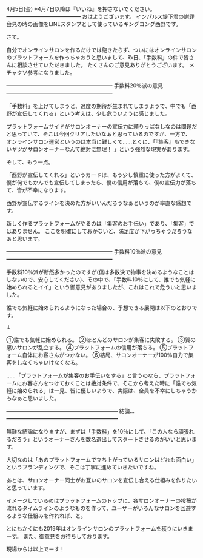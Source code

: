 4月5日(金) ※4月7日以降は『いいね』を押さないでください。
━━━━━━━━━━━━━━
おはようございます。
インパルス堤下君の謝罪会見の時の画像をLINEスタンプとして使っているキングコング西野です。

さて。

自分でオンラインサロンを作るだけでは飽きたらず、ついにはオンラインサロンのプラットフォームを作っちゃおうと思いまして、昨日、「手数料」の件で皆さんに相談させていただきました。
たくさんのご意見ありがとうございます。
メチャクソ参考になりました。

━━━━━━━━━━━━━━━━━━━━
手数料20％派の意見
━━━━━━━━━━━━━━━━━━━━

「手数料」を上げてしまうと、過度の期待が生まれてしまうようで、中でも「西野が宣伝してくれる」という考えは、少し危ういように感じました。

プラットフォームサイドがサロンオーナーの宣伝力に頼りっぱなしなのは問題だと思っていて、そこは今回クリアしたいなぁと思っているのですが、一方で、
オンラインサロン運営というのは本当に難しくて……とくに、「『集客』もできないヤツがサロンオーナーなんて絶対に無理！ 」という強烈な現実があります。

そして、もう一点。

「西野が宣伝してくれる」というカードは、もう少し慎重に使った方がよくて、僕が何でもかんでも宣伝してしまったら、僕の信用が落ちて、僕の宣伝力が落ちて、皆が不幸になります。

西野が宣伝するラインを決めた方がいいんだろうなぁというのが率直な感想です。

新しく作るプラットフォームがやるのは「集客のお手伝い」であり、「集客」ではありません。
ここを明確にしておかないと、満足度が下がっちゃうだろうなぁと思います。

━━━━━━━━━━━━━━━━━━━━
手数料10％派の意見
━━━━━━━━━━━━━━━━━━━━

手数料10％派が断然多かったのですが(僕は多数決で物事を決めるようなことはしないので、安心してください)、その中で、「手数料10％にして、誰でも気軽に始められるとイイ」という御意見がありましたが、これはこれで危ういと思いました。

誰でも気軽に始められるようになった場合の、予想できる展開は以下のとおりです。

↓

①誰でも気軽に始められる。
②ほとんどのサロンが集客に失敗する。
③質の悪いサロンが乱立する。
④プラットフォームの信用が落ちる。
⑤プラットフォーム自体にお客さんがつかない。
⑥結局、サロンオーナーが100％自力で集客をしなくちゃいけなくなる。

……「プラットフォームが集客のお手伝いをする」と言うのなら、プラットフォームにお客さんをつけておくことは絶対条件で、そこから考えた時に「誰でも気軽に始められる」は一見、皆に優しいようで、実際は、全員を不幸にしちゃうかもなぁと思いました。

━━━━━━━━━━━━━━━━━━━━━
結論…
━━━━━━━━━━━━━━━━━━━━━

無難な結論になりますが、まずは「手数料」を10％にして、「この人なら頑張れるだろう」というオーナーさんを数名選出してスタートさせるのがいいと思います。

大切なのは「あのプラットフォームで立ち上がっているサロンはどれも面白い」というブランディングで、そこは丁寧に進めていきたいですね。

あとは、サロンオーナー同士がお互いのサロンを宣伝し合える仕組みを作りたいと思っています。

イメージしているのはプラットフォームのトップに、各サロンオーナーの投稿が流れるタイムラインのようなものを作って、ユーザーがいろんなサロンを回遊するような仕組みを作れれば、と。

とにもかくにも2019年はオンラインサロンのプラットフォームを獲りにいきまーす。
また、御意見をお待ちしております。

現場からは以上でーす！


